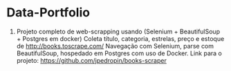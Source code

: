 # Data-Portfolio
1) Projeto completo de web-scrapping usando (Selenium + BeautifulSoup + Postgres em docker)
Coleta título, categoria, estrelas, preço e estoque de http://books.toscrape.com/
Navegação com Selenium, parse com BeautifulSoup, hospedado em Postgres com uso de Docker.
Link para o projeto: https://github.com/jpedropin/books-scraper
                                          

